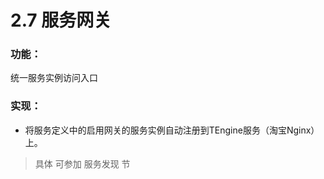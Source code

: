 # 2.7 服务网关



### 功能：

统一服务实例访问入口

### 实现：

* 将服务定义中的启用网关的服务实例自动注册到TEngine服务（淘宝Nginx）上。

> 具体 可参加 服务发现 节



